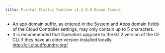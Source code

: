 ```yaml
---
title: Pivotal Elastic Runtime v1.2.0.0 Known Issues
---
```


* An app domain suffix, as entered in the System and Apps domain fields of the Cloud Controller settings, may only contain up to 5 characters.
* It is recommended that Operators upgrade to the 6.1.2 version of the CF CLI if they have an older version installed locally. http://cli.cloudfoundry.org/
